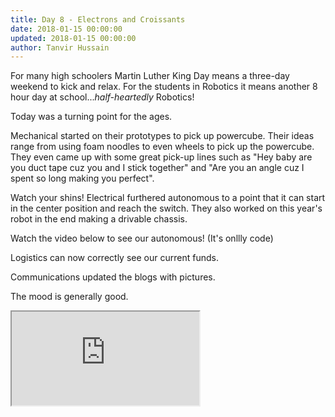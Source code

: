 ```yaml
---
title: Day 8 - Electrons and Croissants
date: 2018-01-15 00:00:00
updated: 2018-01-15 00:00:00
author: Tanvir Hussain
---
```


For many high schoolers Martin Luther King Day means a three-day weekend to kick and relax. For the students in Robotics it means another 8 hour day at school...*half-heartedly* Robotics!

Today was a turning point for the ages.

Mechanical started on their prototypes to pick up powercube. Their ideas range from using foam noodles to even wheels to pick up the powercube. They even came up with some great pick-up lines such as "Hey baby are you duct tape cuz you and I stick together" and "Are you an angle cuz I spent so long making you perfect".

Watch your shins! Electrical furthered autonomous to a point that it can start in the center position and reach the switch. They also worked on this year's robot in the end making a drivable chassis.

Watch the video below to see our autonomous! (It's onllly code)

Logistics can now correctly see our current funds.

Communications updated the blogs with pictures.

The mood is generally good.

<div class="videowrapper">
  <iframe
  src = "https://www.youtube.com/embed/j_XL0N1Axl" allowfullscreen></iframe>
</div>
